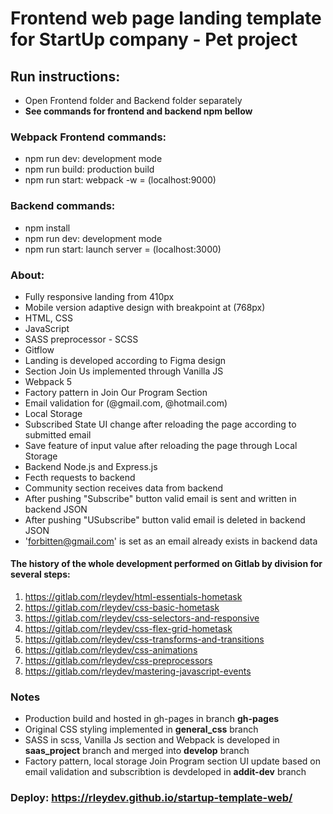 # Frontend web page landing template for StartUp company - Pet project

## Run instructions:
- Open Frontend folder and Backend folder separately
- **See commands for frontend and backend npm bellow**

### Webpack Frontend commands:
- npm run dev: development mode
- npm run build: production build
- npm run start: webpack -w
= (localhost:9000)

### Backend commands:
- npm install
- npm run dev: development mode
- npm run start: launch server
= (localhost:3000)

### About:

- Fully responsive landing from 410px
- Mobile version adaptive design with breakpoint at (768px)
- HTML, CSS
- JavaScript
- SASS preprocessor - SCSS 
- Gitflow
- Landing is developed according to Figma design
- Section Join Us implemented through Vanilla JS
- Webpack 5
- Factory pattern in Join Our Program Section
- Email validation for (@gmail.com, @hotmail.com)
- Local Storage
- Subscribed State UI change after reloading the page according to submitted email
- Save feature of input value after reloading the page through Local Storage
- Backend Node.js and Express.js
- Fecth requests to backend
- Community section receives data from backend
- After pushing "Subscribe" button valid email is sent and written in backend JSON
- After pushing "USubscribe" button valid email is deleted in backend JSON
- 'forbitten@gmail.com' is set as an email already exists in backend data

#### The history of the whole development performed on Gitlab by division for several steps:
1) https://gitlab.com/rleydev/html-essentials-hometask
2) https://gitlab.com/rleydev/css-basic-hometask
3) https://gitlab.com/rleydev/css-selectors-and-responsive
4) https://gitlab.com/rleydev/css-flex-grid-hometask
5) https://gitlab.com/rleydev/css-transforms-and-transitions
6) https://gitlab.com/rleydev/css-animations
7) https://gitlab.com/rleydev/css-preprocessors
8) https://gitlab.com/rleydev/mastering-javascript-events

### Notes
- Production build and hosted in gh-pages in branch **gh-pages**
- Original CSS styling implemented in **general_css** branch
- SASS in scss, Vanilla Js section and Webpack is developed in **saas_project** branch and merged into **develop** branch
- Factory pattern, local storage Join Program section UI update based on email validation and subscribtion is devdeloped in **addit-dev** branch

### Deploy: https://rleydev.github.io/startup-template-web/